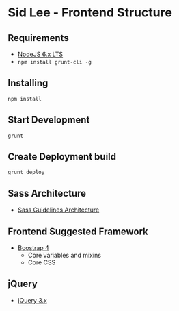 # Sid Lee - Frontend Structure

## Requirements
- [NodeJS 6.x LTS](https://nodejs.org/en/)
- `npm install grunt-cli -g`

## Installing
	npm install

## Start Development
    grunt
    
## Create Deployment build
    grunt deploy
	
## Sass Architecture
- [Sass Guidelines Architecture](https://sass-guidelin.es/#architecture)
    
## Frontend Suggested Framework
- [Boostrap 4](https://v4-alpha.getbootstrap.com/)
    - Core variables and mixins
    - Core CSS
    
## jQuery
- [jQuery 3.x](https://code.jquery.com/)